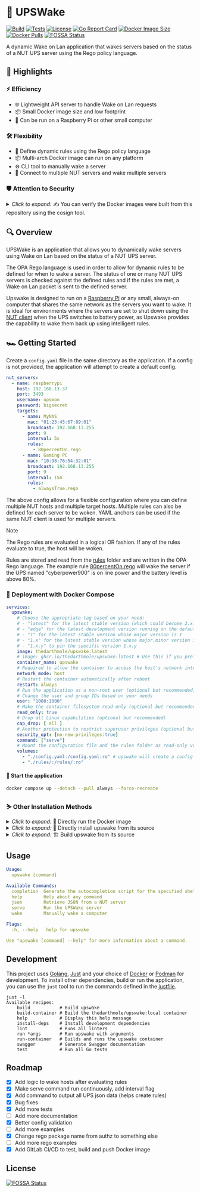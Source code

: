 # 🌟 UPSWake

[![Build](https://github.com/TheDarthMole/upswake/actions/workflows/build.yml/badge.svg)](https://github.com/TheDarthMole/upswake/actions/workflows/build.yml)
[![Tests](https://github.com/TheDarthMole/upswake/actions/workflows/test.yml/badge.svg)](https://github.com/TheDarthMole/upswake/actions/workflows/test.yml)
[![License](https://img.shields.io/badge/License-MIT-blue.svg)](LICENSE)
[![Go Report Card](https://goreportcard.com/badge/github.com/TheDarthMole/UPSWake)](https://goreportcard.com/report/github.com/TheDarthMole/UPSWake)
[![Docker Image Size](https://img.shields.io/docker/image-size/thedarthmole/upswake/latest)](https://hub.docker.com/r/thedarthmole/upswake)
[![Docker Pulls](https://img.shields.io/docker/pulls/thedarthmole/upswake)](https://hub.docker.com/r/thedarthmole/upswake)
[![FOSSA Status](https://app.fossa.com/api/projects/git%2Bgithub.com%2FTheDarthMole%2Fupswake.svg?type=shield)](https://app.fossa.com/projects/git%2Bgithub.com%2FTheDarthMole%2Fupswake?ref=badge_shield)

A dynamic Wake on Lan application that wakes servers based on the status of a NUT UPS server using the Rego policy language.

## 📜 Highlights

### ⚡ Efficiency

- 🌐 Lightweight API server to handle Wake on Lan requests
- 📦 Small Docker image size and low footprint
- 🥧 Can be run on a Raspberry Pi or other small computer

### 🛠️ Flexibility

- 📝 Define dynamic rules using the Rego policy language
- 📦 Multi-arch Docker image can run on any platform
- ⚙️ CLI tool to manually wake a server
- 📡 Connect to multiple NUT servers and wake multiple servers

### 🛡️ Attention to Security

<details><summary><em>Click to expand:</em> ✍️ You can verify the Docker images were built from this repository using the cosign tool.</summary>


```bash
cosign verify thedarthmole/upswake:latest \
    --certificate-identity-regexp https://github.com/TheDarthMole/upswake/ \
    --certificate-oidc-issuer https://token.actions.githubusercontent.com
```

```bash
cosign verify ghcr.io/thedarthmole/upswake:latest \
    --certificate-identity-regexp https://github.com/TheDarthMole/upswake/ \
    --certificate-oidc-issuer https://token.actions.githubusercontent.com
```

> [!NOTE]
> This only proves that the Docker image is from this repository, assuming that no one hacks into GitHub or the repository. It does not prove that the code itself is secure.

</details>

## 🔍 Overview

UPSWake is an application that allows you to dynamically wake servers using Wake on Lan based on the status of 
a NUT UPS server.

The OPA Rego language is used in order to allow for dynamic rules to be defined for when to wake a server. 
The status of one or many NUT UPS servers is checked against the defined rules and if the rules are met, 
a Wake on Lan packet is sent to the defined server.

Upswake is designed to run on a [Raspberry Pi](https://www.raspberrypi.org/) or any small, always-on computer that
shares the same network as the servers you want to wake. 
It is ideal for environments where the servers are set to shut down using the [NUT client](https://technotim.live/posts/NUT-server-guide/) 
when the UPS switches to battery power, as Upswake provides the capability to wake them back up using intelligent rules.

## 🏎️ Getting Started

Create a `config.yaml` file in the same directory as the application.
If a config is not provided, the application will attempt to create a default config.

```yaml
nut_servers:
  - name: raspberrypi
    host: 192.168.13.37
    port: 3493
    username: upsmon
    password: bigsecret
    targets:
      - name: MyNAS
        mac: "01:23:45:67:89:01"
        broadcast: 192.168.13.255
        port: 9
        interval: 5s
        rules:
          - 80percentOn.rego
      - name: Gaming PC
        mac: "10:98:76:54:32:01"
        broadcast: 192.168.13.255
        port: 9
        interval: 15m
        rules:
          - alwaysTrue.rego
```

The above config allows for a flexible configuration where you can define multiple NUT hosts and multiple target hosts. 
Multiple rules can also be defined for each server to be woken.
YAML anchors can be used if the same NUT client is used for multiple servers.

> [!NOTE] 
> The Rego rules are evaluated in a logical OR fashion. If any of the rules evaluate to true, the host will be woken.

Rules are stored and read from the [rules](rules) folder and are written in the OPA Rego language. 
The example rule [80percentOn.rego](./rules/80percentOn.rego) will wake the server if the UPS named "cyberpower900" is 
on line power and the battery level is above 80%.

### 🐋 Deployment with Docker Compose

```yaml
services:
  upswake:
    # Choose the appropriate tag based on your need:
    # - "latest" for the latest stable version (which could become 2.x.y in the future and break things)
    # - "edge" for the latest development version running on the default branch
    # - "1" for the latest stable version whose major version is 1
    # - "1.x" for the latest stable version whose major.minor version is 1.x
    # - "1.x.y" to pin the specific version 1.x.y
    image: thedarthmole/upswake:latest
    # image: ghcr.io/thedarthmole/upswake:latest # Use this if you prefer the GitHub Container Registry
    container_name: upswake
    # Required to allow the container to access the host's network interface to send Wake-on-LAN packets
    network_mode: host
    # Restart the container automatically after reboot
    restart: always
    # Run the application as a non-root user (optional but recommended)
    # Change the user and group IDs based on your needs
    user: "1000:1000"
    # Make the container filesystem read-only (optional but recommended)
    read_only: true
    # Drop all Linux capabilities (optional but recommended)
    cap_drop: [ all ]
    # Another protection to restrict superuser privileges (optional but recommended)
    security_opt: [no-new-privileges:true]
    command: ["serve"]
    # Mount the configuration file and the rules folder as read-only volumes
    volumes:
      - "./config.yaml:/config.yaml:ro" # upswake will create a config if one doesn't exist, you may want to remove the ':ro' in that case
      - "./rules/:/rules/:ro"
```

#### 🚀 Start the application

```bash
docker compose up --detach --pull always --force-recreate
````

### ⛷️ Other Installation Methods

<details><summary><em>Click to expand:</em> 🐋 Directly run the Docker image</summary>

```bash
docker run \
  --network host \
  -v ${PWD}/config.yaml:/config.yaml:ro \
  -v ${PWD}/rules:/rules/:ro \
  --name upswake \
  thedarthmole/upswake:latest
```

> Note: The `--network host` flag is required to allow the container to access the host's network interface to send Wake-on-LAN packets.

</details>

<details><summary><em>Click to expand:</em> 🧬 Directly install upswake from its source</summary>

You need the [Go tool](https://golang.org/doc/install) to run upswake from its source.

```bash
go install github.com/TheDarthMole/UPSWake/cmd/upswake@latest
```

</details>

<details><summary><em>Click to expand:</em> 🏗️ Build upswake from its source</summary>

You need the [Go tool](https://golang.org/doc/install) to build upswake from its source.

```bash
git clone git@github.com:TheDarthMole/upswake.git
cd upswake
go build -o upswake ./cmd/upswake
```

</details>

## Usage

```yaml
Usage:
  upswake [command]

Available Commands:
  completion  Generate the autocompletion script for the specified shell
  help        Help about any command
  json        Retrieve JSON from a NUT server
  serve       Run the UPSWake server
  wake        Manually wake a computer

Flags:
  -h, --help   help for upswake

Use "upswake [command] --help" for more information about a command.
```
## Development

This project uses [Golang](https://go.dev/), [Just](https://github.com/casey/just) and your choice of [Docker](https://www.docker.com/) or [Podman](https://podman.io/) for development.
To install other dependencies, build or run the application, you can use the `just` tool to run the commands defined in 
the [justfile](justfile).

```
just -l
Available recipes:
    build           # Build upswake
    build-container # Build the thedarthmole/upswake:local container
    help            # Display this help message
    install-deps    # Install development dependencies
    lint            # Runs all linters
    run *args       # Run upswake with arguments
    run-container   # Builds and runs the upswake container
    swagger         # Generate Swagger documentation
    test            # Run all Go tests
```


## Roadmap

- [x] Add logic to wake hosts after evaluating rules
- [x] Make serve command run continuously, add interval flag
- [x] Add command to output all UPS json data (helps create rules)
- [x] Bug fixes
- [x] Add more tests
- [ ] Add more documentation
- [x] Better config validation
- [ ] Add more examples
- [x] Change rego package name from authz to something else
- [ ] Add more rego examples
- [x] Add GitLab CI/CD to test, build and push Docker image

## License
[![FOSSA Status](https://app.fossa.com/api/projects/git%2Bgithub.com%2FTheDarthMole%2Fupswake.svg?type=large)](https://app.fossa.com/projects/git%2Bgithub.com%2FTheDarthMole%2Fupswake?ref=badge_large)
